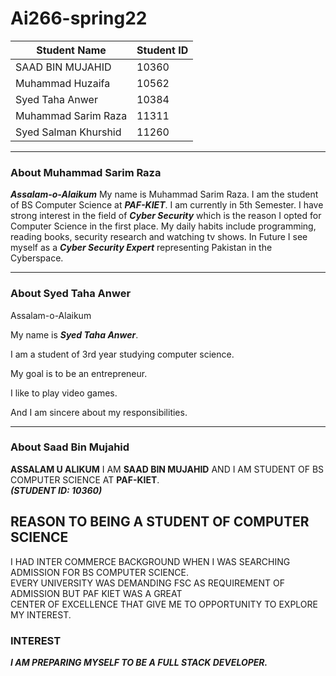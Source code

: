 # Ai266-spring22


|      Student Name     | Student ID |
| --------------------- | ---------- |
|   SAAD BIN MUJAHID    |    10360   |
|   Muhammad Huzaifa    |    10562   |
|    Syed Taha Anwer    |    10384   |
|  Muhammad Sarim Raza  |    11311   |
| Syed Salman Khurshid  |    11260   |


---------------------------------------------

### About Muhammad Sarim Raza

***Assalam-o-Alaikum*** My name is Muhammad Sarim Raza. I am the student of BS Computer Science at ***PAF-KIET***. I am currently in 5th Semester. I have strong interest in the 
field of ***Cyber Security*** which is the reason I opted for Computer Science in the first place. My daily habits include programming, reading books, security research and 
watching tv shows. In Future I see myself as a ***Cyber Security Expert*** representing Pakistan in the Cyberspace.

---------------------------------------------

### About Syed Taha Anwer

Assalam-o-Alaikum 

My name is ***Syed Taha Anwer***.

I am a student of 3rd year studying computer science.

My goal is to be an entrepreneur.

I like to play video games.

And I am sincere about my responsibilities.

---------------------------------------------

### About Saad Bin Mujahid  
**ASSALAM U ALIKUM**
I AM **SAAD BIN MUJAHID** AND I AM STUDENT OF BS COMPUTER SCIENCE AT **PAF-KIET**.  
***(STUDENT ID: 10360)***

## REASON TO BEING A STUDENT OF COMPUTER SCIENCE  
I HAD INTER COMMERCE BACKGROUND WHEN I WAS SEARCHING ADMISSION FOR BS COMPUTER SCIENCE.  
EVERY UNIVERSITY WAS DEMANDING FSC AS REQUIREMENT OF ADMISSION BUT PAF KIET WAS A GREAT  
CENTER OF EXCELLENCE THAT GIVE ME TO OPPORTUNITY TO EXPLORE MY INTEREST.

### INTEREST  
___I AM PREPARING MYSELF TO BE A FULL STACK DEVELOPER.___
